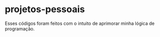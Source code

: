 # projetos-pessoais

Esses códigos foram feitos com o intuito de aprimorar minha lógica de programação.
